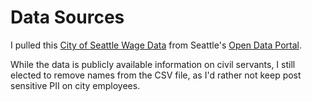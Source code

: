 # Data Sources

I pulled this [City of Seattle Wage Data](https://data.seattle.gov/City-Administration/City-of-Seattle-Wage-Data/2khk-5ukd/about_data) from
Seattle's [Open Data Portal](https://data.seattle.gov/).

While the data is publicly available information on civil servants, I still elected to remove names from the CSV file, as I'd rather not keep post sensitive PII on city employees.
